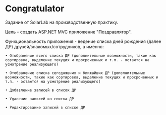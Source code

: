 # Congratulator

Задание от SolarLab на производственную практику.

Цель - создать ASP.NET MVC приложение "Поздравлятор".

Функциональность приложения - ведение списка дней рождения (далее ДР) друзей/знакомых/сотрудников, а именно: 
	
    • Отображение всего списка ДР (дополнительные возможности, такие как сортировка, выделение текущих и просроченных и т.п. - остаются на усмотрение реализующего)
	
    • Отображение списка сегодняшних и ближайших ДР (дополнительные возможности, такие как сортировка, выделение текущих и просроченных и т.п. - остаются на усмотрение реализующего)
	
    • Добавление записей в список ДР
	
    • Удаление записей из списка ДР
	
    • Редактирование записей в списке ДР 



